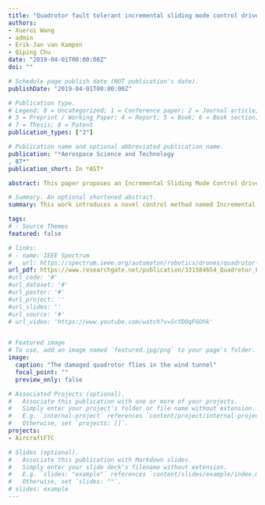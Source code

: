 ```yaml
---
title: "Quadrotor fault tolerant incremental sliding mode control driven by sliding mode disturbance observers"
authors:
- Xuerui Wang
- admin
- Erik-Jan van Kampen
- Qiping Chu
date: "2019-04-01T00:00:00Z"
doi: ""

# Schedule page publish date (NOT publication's date).
publishDate: "2019-04-01T00:00:00Z"

# Publication type.
# Legend: 0 = Uncategorized; 1 = Conference paper; 2 = Journal article;
# 3 = Preprint / Working Paper; 4 = Report; 5 = Book; 6 = Book section;
# 7 = Thesis; 8 = Patent
publication_types: ["2"]

# Publication name and optional abbreviated publication name.
publication: "*Aerospace Science and Technology
, 87*"
publication_short: In *AST*

abstract: This paper proposes an Incremental Sliding Mode Control driven by Sliding Mode Disturbance Observers (INDI-SMC/SMDO), with application to a quadrotor fault tolerant control problem. By designing the SMC/SMDO based on the control structure of the sensor-based Incremental Nonlinear Dynamic Inversion (INDI), instead of the model-based Nonlinear Dynamic Inversion (NDI) in the literature, the model dependency of the controller and the uncertainties in the closed-loop system are simultaneously reduced. This allows INDI-SMC/SMDO to passively resist a wider variety of faults and external disturbances using continuous control inputs with lower control and observer gains. When applied to a quadrotor, both numerical simulations and real-world flight tests demonstrate that INDI based SMC/SMDO has better performance and robustness over NDI based SMC/SMDO, in the presence of model uncertainties, wind disturbances, and sudden actuator faults. Moreover, the implementation process is simplified because of the reduced model dependency and smaller uncertainty variations of INDI-SMC/SMDO. Therefore, the proposed control method can be easily implemented to improve the performance and survivability of quadrotors in real life.

# Summary. An optional shortened abstract.
summary: This work introduces a novel control method named Incremental Sliding Mode Control, which greatly reduces model dependency and improves the robustness against uncertainties. The algorithm has been validated in a quadrotor fault-tolerant control problem in real flight.

tags:
# - Source Themes
featured: false

# links:
# - name: IEEE Spectrum
#   url: https://spectrum.ieee.org/automaton/robotics/drones/quadrotor-maintains-high-speed-flight-with-just-three-rotors
url_pdf: https://www.researchgate.net/publication/331584654_Quadrotor_Fault_Tolerant_Incremental_Sliding_Mode_Control_driven_by_Sliding_Mode_Disturbance_Observers
#url_code: '#'
#url_dataset: '#'
#url_poster: '#'
#url_project: ''
#url_slides: ''
#url_source: '#'
# url_video: 'https://www.youtube.com/watch?v=ScYDOqFGOhk'


# Featured image
# To use, add an image named `featured.jpg/png` to your page's folder. 
image:
  caption: "The damaged quadrotor flies in the wind tunnel"
  focal_point: ""
  preview_only: false

# Associated Projects (optional).
#   Associate this publication with one or more of your projects.
#   Simply enter your project's folder or file name without extension.
#   E.g. `internal-project` references `content/project/internal-project/index.md`.
#   Otherwise, set `projects: []`.
projects:
- AircraftFTC

# Slides (optional).
#   Associate this publication with Markdown slides.
#   Simply enter your slide deck's filename without extension.
#   E.g. `slides: "example"` references `content/slides/example/index.md`.
#   Otherwise, set `slides: ""`.
# slides: example
---
```


<!-- {{% alert note %}}
Click the *Cite* button above to demo the feature to enable visitors to import publication metadata into their reference management software.
{{% /alert %}}

{{% alert note %}}
Click the *Slides* button above to demo Academic's Markdown slides feature.
{{% /alert %}}

Supplementary notes can be added here, including [code and math](https://sourcethemes.com/academic/docs/writing-markdown-latex/). -->

